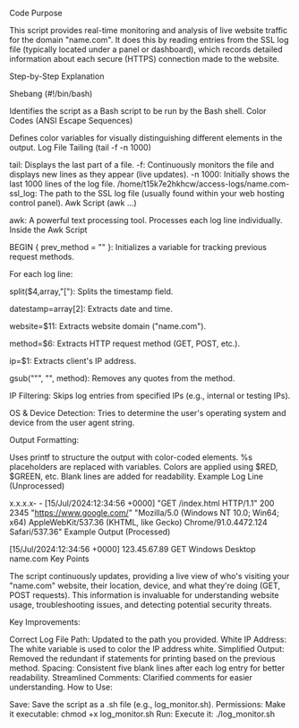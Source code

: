 Code Purpose

This script provides real-time monitoring and analysis of live website traffic for the domain "name.com". It does this by reading entries from the SSL log file (typically located under a panel or dashboard), which records detailed information about each secure (HTTPS) connection made to the website.

Step-by-Step Explanation

Shebang (#!/bin/bash)

Identifies the script as a Bash script to be run by the Bash shell.
Color Codes (ANSI Escape Sequences)

Defines color variables for visually distinguishing different elements in the output.
Log File Tailing (tail -f -n 1000)

tail: Displays the last part of a file.
-f: Continuously monitors the file and displays new lines as they appear (live updates).
-n 1000: Initially shows the last 1000 lines of the log file.
/home/t15k7e2hkhcw/access-logs/name.com-ssl_log: The path to the SSL log file (usually found within your web hosting control panel).
Awk Script (awk ...)

awk: A powerful text processing tool. Processes each log line individually.
Inside the Awk Script

BEGIN { prev_method = "" }: Initializes a variable for tracking previous request methods.

For each log line:

split($4,array,"["): Splits the timestamp field.

datestamp=array[2]: Extracts date and time.

website=$11: Extracts website domain ("name.com").

method=$6: Extracts HTTP request method (GET, POST, etc.).

ip=$1: Extracts client's IP address.

gsub("\"", "", method): Removes any quotes from the method.

IP Filtering: Skips log entries from specified IPs (e.g., internal or testing IPs).

OS & Device Detection: Tries to determine the user's operating system and device from the user agent string.

Output Formatting:

Uses printf to structure the output with color-coded elements.
%s placeholders are replaced with variables.
Colors are applied using $RED, $GREEN, etc.
Blank lines are added for readability.
Example Log Line (Unprocessed)

x.x.x.x- - [15/Jul/2024:12:34:56 +0000] "GET /index.html HTTP/1.1" 200 2345 "https://www.google.com/" "Mozilla/5.0 (Windows NT 10.0; Win64; x64) AppleWebKit/537.36 (KHTML, like Gecko) Chrome/91.0.4472.124 Safari/537.36"
Example Output (Processed)

[15/Jul/2024:12:34:56 +0000]  <WHITE>123.45.67.89</WHITE>  <GREEN>GET</GREEN>  Windows  Desktop  name.com
Key Points

The script continuously updates, providing a live view of who's visiting your "name.com" website, their location, device, and what they're doing (GET, POST requests).
This information is invaluable for understanding website usage, troubleshooting issues, and detecting potential security threats.

Key Improvements:

Correct Log File Path: Updated to the path you provided.
White IP Address: The white variable is used to color the IP address white.
Simplified Output: Removed the redundant if statements for printing based on the previous method.
Spacing: Consistent five blank lines after each log entry for better readability.
Streamlined Comments: Clarified comments for easier understanding.
How to Use:

Save: Save the script as a .sh file (e.g., log_monitor.sh).
Permissions: Make it executable: chmod +x log_monitor.sh
Run: Execute it: ./log_monitor.sh
